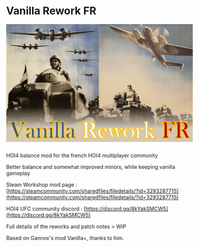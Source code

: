 # Vanilla Rework FR
![Vanilla Rework FR](https://raw.githubusercontent.com/BFourquin/Vanilla-Rework-FR/main/steam%20banner.png)

 HOI4 balance mod for the french HOI4 multiplayer community


Better balance and somewhat improved minors, while keeping vanilla gameplay


Steam Workshop mod page : [https://steamcommunity.com/sharedfiles/filedetails/?id=3293287715](https://steamcommunity.com/sharedfiles/filedetails/?id=3293287715)

HOI4 UFC community discord : [https://discord.gg/8kYakSMCW5](https://discord.gg/8kYakSMCW5)


Full details of the reworks and patch notes > WIP


Based on Gannox's  mod Vanilla+, thanks to him.
